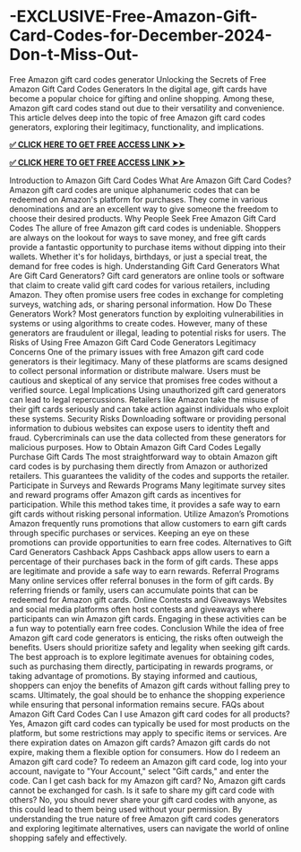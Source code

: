 # -EXCLUSIVE-Free-Amazon-Gift-Card-Codes-for-December-2024-Don-t-Miss-Out-
Free Amazon gift card codes generator Unlocking the Secrets of Free Amazon Gift Card Codes Generators In the digital age, gift cards have become a popular choice for gifting and online shopping. Among these, Amazon gift card codes stand out due to their versatility and convenience. This article delves deep into the topic of free Amazon gift card codes generators, exploring their legitimacy, functionality, and implications.

**[✅ CLICK HERE TO GET FREE ACCESS LINK ➤➤](https://givxo.com/amazon-gift-card-generator/)**

**[✅ CLICK HERE TO GET FREE ACCESS LINK ➤➤](https://givxo.com/amazon-gift-card-generator/)**

Introduction to Amazon Gift Card Codes What Are Amazon Gift Card Codes? Amazon gift card codes are unique alphanumeric codes that can be redeemed on Amazon's platform for purchases. They come in various denominations and are an excellent way to give someone the freedom to choose their desired products.
Why People Seek Free Amazon Gift Card Codes The allure of free Amazon gift card codes is undeniable. Shoppers are always on the lookout for ways to save money, and free gift cards provide a fantastic opportunity to purchase items without dipping into their wallets. Whether it's for holidays, birthdays, or just a special treat, the demand for free codes is high.
Understanding Gift Card Generators What Are Gift Card Generators? Gift card generators are online tools or software that claim to create valid gift card codes for various retailers, including Amazon. They often promise users free codes in exchange for completing surveys, watching ads, or sharing personal information.
How Do These Generators Work? Most generators function by exploiting vulnerabilities in systems or using algorithms to create codes. However, many of these generators are fraudulent or illegal, leading to potential risks for users.
The Risks of Using Free Amazon Gift Card Code Generators Legitimacy Concerns One of the primary issues with free Amazon gift card code generators is their legitimacy. Many of these platforms are scams designed to collect personal information or distribute malware. Users must be cautious and skeptical of any service that promises free codes without a verified source.
Legal Implications Using unauthorized gift card generators can lead to legal repercussions. Retailers like Amazon take the misuse of their gift cards seriously and can take action against individuals who exploit these systems.
Security Risks Downloading software or providing personal information to dubious websites can expose users to identity theft and fraud. Cybercriminals can use the data collected from these generators for malicious purposes.
How to Obtain Amazon Gift Card Codes Legally Purchase Gift Cards The most straightforward way to obtain Amazon gift card codes is by purchasing them directly from Amazon or authorized retailers. This guarantees the validity of the codes and supports the retailer.
Participate in Surveys and Rewards Programs Many legitimate survey sites and reward programs offer Amazon gift cards as incentives for participation. While this method takes time, it provides a safe way to earn gift cards without risking personal information.
Utilize Amazon’s Promotions Amazon frequently runs promotions that allow customers to earn gift cards through specific purchases or services. Keeping an eye on these promotions can provide opportunities to earn free codes.
Alternatives to Gift Card Generators Cashback Apps Cashback apps allow users to earn a percentage of their purchases back in the form of gift cards. These apps are legitimate and provide a safe way to earn rewards.
Referral Programs Many online services offer referral bonuses in the form of gift cards. By referring friends or family, users can accumulate points that can be redeemed for Amazon gift cards.
Online Contests and Giveaways Websites and social media platforms often host contests and giveaways where participants can win Amazon gift cards. Engaging in these activities can be a fun way to potentially earn free codes.
Conclusion While the idea of free Amazon gift card code generators is enticing, the risks often outweigh the benefits. Users should prioritize safety and legality when seeking gift cards. The best approach is to explore legitimate avenues for obtaining codes, such as purchasing them directly, participating in rewards programs, or taking advantage of promotions.
By staying informed and cautious, shoppers can enjoy the benefits of Amazon gift cards without falling prey to scams. Ultimately, the goal should be to enhance the shopping experience while ensuring that personal information remains secure.
FAQs about Amazon Gift Card Codes Can I use Amazon gift card codes for all products? Yes, Amazon gift card codes can typically be used for most products on the platform, but some restrictions may apply to specific items or services.
Are there expiration dates on Amazon gift cards? Amazon gift cards do not expire, making them a flexible option for consumers.
How do I redeem an Amazon gift card code? To redeem an Amazon gift card code, log into your account, navigate to "Your Account," select "Gift cards," and enter the code.
Can I get cash back for my Amazon gift card? No, Amazon gift cards cannot be exchanged for cash.
Is it safe to share my gift card code with others? No, you should never share your gift card codes with anyone, as this could lead to them being used without your permission.
By understanding the true nature of free Amazon gift card codes generators and exploring legitimate alternatives, users can navigate the world of online shopping safely and effectively.​​​​​

